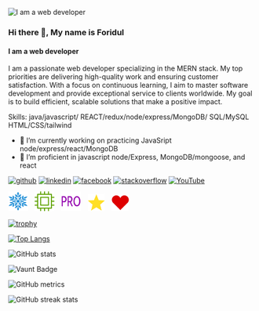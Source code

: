 ![ I am a web developer](https://media.licdn.com/dms/image/v2/D5616AQF-GVJuXMRChw/profile-displaybackgroundimage-shrink_350_1400/profile-displaybackgroundimage-shrink_350_1400/0/1726986645229?e=1734566400&v=beta&t=RS6eYk5qCtjff3l11EYAeZubbWClVQd7eOufCXIXDcc) 

### Hi there 👋, My name is Foridul
####  I am a web developer


I am a passionate web developer specializing in the MERN stack. My top priorities are delivering high-quality work and ensuring customer satisfaction. With a focus on continuous learning, I aim to master software development and provide exceptional service to clients worldwide. My goal is to build efficient, scalable solutions that make a positive impact.  

Skills: java/javascript/ REACT/redux/node/express/MongoDB/ SQL/MySQL HTML/CSS/tailwind

- 🔭 I’m currently working on practicing JavaSript node/express/react/MongoDB 
- 🌱 I’m proficient  in javascript node/Express, MongoDB/mongoose, and react 


[<img src='https://cdn.jsdelivr.net/npm/simple-icons@3.0.1/icons/github.svg' alt='github' height='40'>](https://github.com/https://github.com/FORIDUL818)  [<img src='https://cdn.jsdelivr.net/npm/simple-icons@3.0.1/icons/linkedin.svg' alt='linkedin' height='40'>](https://www.linkedin.com/in/https://www.linkedin.com/in/foridulslam//)  [<img src='https://cdn.jsdelivr.net/npm/simple-icons@3.0.1/icons/facebook.svg' alt='facebook' height='40'>](https://www.facebook.com/https://www.facebook.com/Foridul.islamftr)  [<img src='https://cdn.jsdelivr.net/npm/simple-icons@3.0.1/icons/stackoverflow.svg' alt='stackoverflow' height='40'>](https://stackoverflow.com/users/https://stackoverflow.com/users/21719066/fi-foridul-islam)  [<img src='https://cdn.jsdelivr.net/npm/simple-icons@3.0.1/icons/youtube.svg' alt='YouTube' height='40'>](https://www.youtube.com/channel/https://youtube.com/@user-jm5wk9ym5y?si=GVeXqj5Wj8uKQJPO)  

<a href='https://archiveprogram.github.com/'><img src='https://raw.githubusercontent.com/acervenky/animated-github-badges/master/assets/acbadge.gif' width='40' height='40'></a> <a href='https://docs.github.com/en/developers'><img src='https://raw.githubusercontent.com/acervenky/animated-github-badges/master/assets/devbadge.gif' width='40' height='40'></a> <a href='https://github.com/pricing'><img src='https://raw.githubusercontent.com/acervenky/animated-github-badges/master/assets/pro.gif' width='40' height='40'></a> <a href='https://stars.github.com/'><img src='https://raw.githubusercontent.com/acervenky/animated-github-badges/master/assets/starbadge.gif' width='35' height='35'></a> <a href='https://docs.github.com/en/github/supporting-the-open-source-community-with-github-sponsors'><img src='https://raw.githubusercontent.com/acervenky/animated-github-badges/master/assets/sponsorbadge.gif' width='35' height='35'></a> 

[![trophy](https://github-profile-trophy.vercel.app/?username=https://github.com/FORIDUL818)](https://github.com/ryo-ma/github-profile-trophy)

[![Top Langs](https://github-readme-stats.vercel.app/api/top-langs/?username=https://github.com/FORIDUL818)](https://github.com/anuraghazra/github-readme-stats)

![GitHub stats](https://github-readme-stats.vercel.app/api?username=https://github.com/FORIDUL818&show_icons=true&count_private=true)  

![Vaunt Badge](https://api.vaunt.dev/v1/github/entities/https://github.com/FORIDUL818/contributions?format=svg&private=true)  

![GitHub metrics](https://metrics.lecoq.io/https://github.com/FORIDUL818)  

![GitHub streak stats](https://streak-stats.demolab.com/?user=https://github.com/FORIDUL818)  
